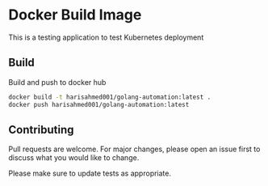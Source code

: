 # Docker Build Image

This is a testing application to test Kubernetes deployment

## Build

Build and push to docker hub

```bash
docker build -t harisahmed001/golang-automation:latest .
docker push harisahmed001/golang-automation:latest
```


## Contributing
Pull requests are welcome. For major changes, please open an issue first to discuss what you would like to change.

Please make sure to update tests as appropriate.

